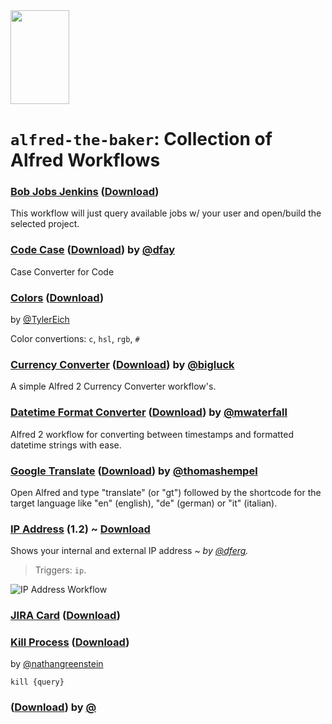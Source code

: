 <img src="https://cloud.githubusercontent.com/assets/449520/10813546/425f199c-7e20-11e5-84bb-61b33446725f.png" width="94px" height="150px">

# `alfred-the-baker`: Collection of Alfred Workflows

### [Bob Jobs Jenkins](https://github.com/Boulangerie/alfred-the-baker/blob/master/bob-jobs/) ([Download](https://github.com/Boulangerie/alfred-the-baker/raw/master/bob-jobs/bobjobs.alfredworkflow))

This workflow will just query available jobs w/ your user and open/build the selected project.

### [Code Case](http://www.packal.org/workflow/code-case) ([Download](https://github.com/packal/repository/raw/master/fm.fastmail.dfay.codecase/code_case.alfredworkflow)) by [@dfay](http://www.packal.org/users/dfay)

Case Converter for Code

### [Colors](https://github.com/TylerEich/Alfred-Extras) ([Download](https://github.com/TylerEich/Alfred-Extras/blob/master/Workflows/Colors.alfredworkflow))
by [@TylerEich](https://github.com/TylerEich)

Color convertions: `c`, `hsl`, `rgb`, `#`

### [Currency Converter](https://github.com/BigLuck/alfred2-currencyconverter) ([Download](https://github.com/bigluck/alfred2-currencyconverter/blob/master/Currency%20Converter.alfredworkflow?raw=true)) by [@bigluck](https://github.com/bigluck)

A simple Alfred 2 Currency Converter workflow's.

### [Datetime Format Converter](https://github.com/mwaterfall/alfred-datetime-format-converter) ([Download](https://github.com/mwaterfall/alfred-datetime-format-converter/blob/master/download/DatetimeFormatConverter.alfredworkflow?raw=true)) by [@mwaterfall](https://github.com/mwaterfall)

Alfred 2 workflow for converting between timestamps and formatted datetime strings with ease.

### [Google Translate](https://github.com/thomashempel/AlfredGoogleTranslateWorkflow) ([Download](https://github.com/thomashempel/AlfredGoogleTranslateWorkflow/blob/master/Google%20Translate.alfredworkflow?raw=true)) by [@thomashempel](https://github.com/thomashempel)

Open Alfred and type "translate" (or "gt") followed by the shortcode for the target language like "en" (english), "de" (german) or "it" (italian). 

### [IP Address](http://dferg.us/ip-address-workflow/) (1.2) ~ [Download](http://cloud.dferg.us/K9MA/download)

Shows your internal and external IP address ~ *by [@dferg](http://dferg.us/ip-address-workflow/).*

> Triggers: `ip`.

![IP Address Workflow](https://cloud.githubusercontent.com/assets/398893/3528930/2a1f6d90-0794-11e4-95d9-494b27070e2a.png)

### [JIRA Card](https://github.com/Boulangerie/alfred-the-baker/blob/master/jira-card/) ([Download](https://github.com/Boulangerie/alfred-the-baker/raw/master/jira-card/JIRA.alfredworkflow))


### [Kill Process](https://github.com/nathangreenstein/alfred-process-killer) ([Download](https://github.com/nathangreenstein/alfred-process-killer/raw/master/Kill%20Process.alfredworkflow))
by [@nathangreenstein](https://github.com/nathangreenstein)

`kill {query}`

### []() ([Download]()) by [@](https://github.com/)